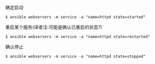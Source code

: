 确定启动

```
$ ansible webservers -m service -a "name=httpd state=started"
```

重启某个服务(译者注:可能是确认已重启的状态?)

```
$ ansible webservers -m service -a "name=httpd state=restarted"
```

确认停止

```
$ ansible webservers -m service -a "name=httpd state=stopped"
```

